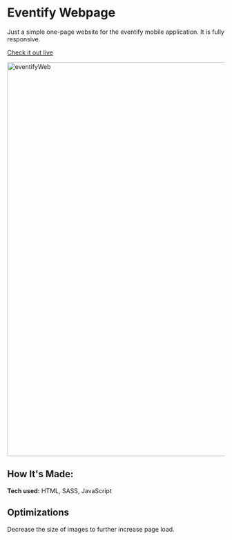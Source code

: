 # Eventify Webpage
Just a simple one-page website for the eventify mobile application. It is fully responsive.

[Check it out live](https://eventifyapp.netlify.app/)

<img width="914" alt="eventifyWeb" src="https://user-images.githubusercontent.com/84287747/201669075-9a3aa8b3-5740-4d18-9f4e-ee1818ca455f.png">


## How It's Made:

**Tech used:** HTML, SASS, JavaScript

## Optimizations


Decrease the size of images to further increase page load.




